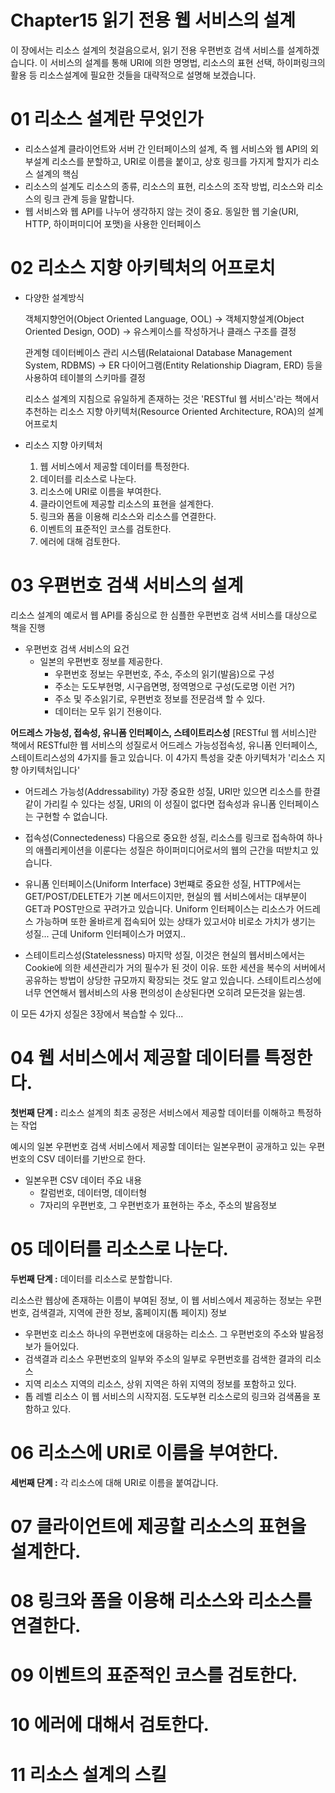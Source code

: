 # Chapter15 읽기 전용 웹 서비스의 설계

이 장에서는 리소스 설계의 첫걸음으로서, 읽기 전용 우편번호 검색 서비스를 설계하겠습니다. 이 서비스의 설계를 통해 URI에 의한 명명법, 리소스의 표현 선택, 하이퍼링크의 활용 등 리소스설계에 필요한 것들을 대략적으로 설명해 보겠습니다.

# 01 리소스 설계란 무엇인가

- 리소스설계
클라이언트와 서버 간 인터페이스의 설계, 즉 웹 서비스와 웹 API의 외부설계
리소스를 분할하고, URI로 이름을 붙이고, 상호 링크를 가지게 할지가 리소스 설계의 핵심
- 리소스의 설계도
리소스의 종류, 리소스의 표현, 리소스의 조작 방법, 리소스와 리소스의 링크 관계 등을 말합니다.
- 웹 서비스와 웹 API를 나누어 생각하지 않는 것이 중요.
동일한 웹 기술(URI, HTTP, 하이퍼미디어 포맷)을 사용한 인터페이스

# 02 리소스 지향 아키텍처의 어프로치

- 다양한 설계방식

    객체지향언어(Object Oriented Language, OOL) → 객체지향설계(Object Oriented Design, OOD)
    → 유스케이스를 작성하거나 클래스 구조를 결정

    관계형 데이터베이스 관리 시스템(Relataional Database Management System, RDBMS) 
    → ER 다이어그램(Entity Relationship Diagram, ERD) 등을 사용하여 테이블의 스키마를 결정

    리소스 설계의 지침으로 유일하게 존재하는 것은 'RESTful 웹 서비스'라는 책에서 추천하는
    리소스 지향 아키텍처(Resource Oriented Architecture, ROA)의 설계 어프로치

- 리소스 지향 아키텍처
    1. 웹 서비스에서 제공할 데이터를 특정한다.
    2. 데이터를 리소스로 나눈다.
    3. 리소스에 URI로 이름을 부여한다.
    4. 클라이언트에 제공할 리소스의 표현을 설계한다.
    5. 링크와 폼을 이용해 리소스와 리소스를 연결한다.
    6. 이벤트의 표준적인 코스를 검토한다.
    7. 에러에 대해 검토한다.

# 03 우편번호 검색 서비스의 설계

리소스 설계의 예로서 웹 API를 중심으로 한 심플한 우편번호 검색 서비스를 대상으로 책을 진행

- 우편번호 검색 서비스의 요건
    - 일본의 우편번호 정보를 제공한다.
        - 우편번호 정보는 우편번호, 주소, 주소의 읽기(발음)으로 구성
        - 주소는 도도부현명, 시구읍면명, 정역명으로 구성(도로명 이런 거?)
        - 주소 및 주소읽기로, 우편번호 정보를 전문검색 할 수 있다.
        - 데이터는 모두 읽기 전용이다.

**어드레스 가능성, 접속성, 유니폼 인터페이스, 스테이트리스성**
[RESTful 웹 서비스]란 책에서 RESTful한 웹 서비스의 성질로서 어드레스 가능성접속성, 유니폼 인터페이스, 스테이트리스성의 4가지를 들고 있습니다.
이 4가지 특성을 갖춘 아키텍처가 '리소스 지향 아키텍처입니다'

- 어드레스 가능성(Addressability)
가장 중요한 성질, URI만 있으면 리소스를 한결같이 가리킬 수 있다는 성질, URI의 이 성질이 없다면 접속성과 유니폼 인터페이스는 구현할 수 없습니다.

- 접속성(Connectedeness)
다음으로 중요한 성질, 리소스를 링크로 접속하여 하나의 애플리케이션을 이룬다는 성질은 하이퍼미디어로서의 웹의 근간을 떠받치고 있습니다.

- 유니폼 인터페이스(Uniform Interface)
3번쨰로 중요한 성질, HTTP에서는 GET/POST/DELETE가 기본 메서드이지만, 현실의 웹 서비스에서는 대부분이 GET과 POST만으로 꾸려가고 있습니다. Uniform 인터페이스는 리소스가 어드레스 가능하며 또한 올바르게 접속되어 있는 상태가 있고서야 비로소 가치가 생기는 성질... 근데 Uniform 인터페이스가 머였지..

- 스테이트리스성(Statelessness)
마지막 성질, 이것은 현실의 웹서비스에서는 Cookie에 의한 세션관리가 거의 필수가 된 것이 이유. 또한 세션을 복수의 서버에서 공유하는 방법이 상당한 규모까지 확장되는 것도 알고 있습니다. 스테이트리스성에 너무 연연해서 웹서비스의 사용 편의성이 손상된다면 오히려 모든것을 잃는셈.

이 모든 4가지 성질은 3장에서 복습할 수 있다...

# 04 웹 서비스에서 제공할 데이터를 특정한다.

**첫번째 단계 :** 리소스 설계의 최초 공정은 서비스에서 제공할 데이터를 이해하고 특정하는 작업

예시의 일본 우편번호 검색 서비스에서 제공할 데이터는 
일본우편이 공개하고 있는 우편번호의 CSV 데이터를 기반으로 한다.

- 일본우편 CSV 데이터 주요 내용
    - 칼럼번호, 데이터명, 데이터형
    - 7자리의 우편번호, 그 우편번호가 표현하는 주소, 주소의 발음정보

# 05 데이터를 리소스로 나눈다.

**두번째 단계 :** 데이터를 리소스로 분할합니다.

리소스란 웹상에 존재하는 이름이 부여된 정보, 
이 웹 서비스에서 제공하는 정보는 우편번호, 검색결과, 지역에 관한 정보,  홈페이지(톱 페이지) 정보

- 우편번호 리소스
하나의 우편번호에 대응하는 리소스. 그 우편번호의 주소와 발음정보가 들어있다.
- 검색결과 리소스
우편번호의 일부와 주소의 일부로 우편번호를 검색한 결과의 리소스
- 지역 리소스
지역의 리소스, 상위 지역은 하위 지역의 정보를 포함하고 있다.
- 톱 레벨 리소스
이 웹 서비스의 시작지점. 도도부현 리소스로의 링크와 검색폼을 포함하고 있다.

# 06 리소스에 URI로 이름을 부여한다.

**세번째 단계 :** 각 리소스에 대해 URI로 이름을 붙여갑니다.

# 07 클라이언트에 제공할 리소스의 표현을 설계한다.

# 08 링크와 폼을 이용해 리소스와 리소스를 연결한다.

# 09 이벤트의 표준적인 코스를 검토한다.

# 10 에러에 대해서 검토한다.

# 11 리소스 설계의 스킬